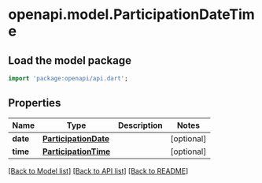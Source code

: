 # openapi.model.ParticipationDateTime

## Load the model package
```dart
import 'package:openapi/api.dart';
```

## Properties
Name | Type | Description | Notes
------------ | ------------- | ------------- | -------------
**date** | [**ParticipationDate**](ParticipationDate.md) |  | [optional] 
**time** | [**ParticipationTime**](ParticipationTime.md) |  | [optional] 

[[Back to Model list]](../README.md#documentation-for-models) [[Back to API list]](../README.md#documentation-for-api-endpoints) [[Back to README]](../README.md)


